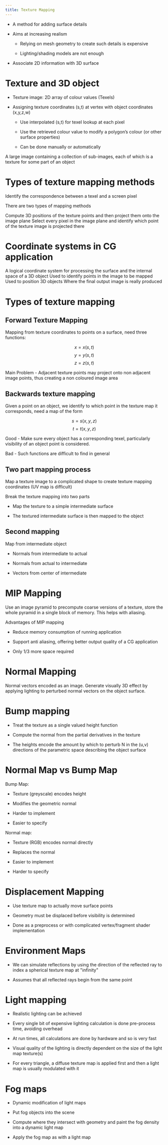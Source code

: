 ```yaml
---
title: Texture Mapping
---
```


- A method for adding surface details

- Aims at increasing realism

  - Relying on mesh geometry to create such details is expensive

  - Lighting/shading models are not enough

- Associate 2D information with 3D surface

# Texture and 3D object

- Texture image: 2D array of colour values (Texels)

- Assigning texture coordinates (s,t) at vertex with object
  coordinates (x,y,z,w)

  - Use interpolated (s,t) for texel lookup at each pixel

  - Use the retrieved colour value to modify a polygon’s colour (or
    other surface properties)

  - Can be done manually or automatically

<Definition name="Texture Atlas">
A large image containing a collection of sub-images, each of which is a texture for some part of an object
</Definition>

# Types of texture mapping methods

<Definition name="Mapping">
Identify the correspondence between a texel and a screen pixel
</Definition>

There are two types of mapping methods

<Definition name="Forward texture mapping">
Compute 3D positions of the texture points and then project them onto the image plane
</Definition>

<Definition name="Inverse Texture Mapping">
Select every pixel in the image plane and identify which point of the texture image is projected there
</Definition>

# Coordinate systems in CG application

<Definition name="Parametric Coordinates">
A logical coordinate system for processing the surface and the internal space of a 3D object
</Definition>

<Definition name="Texture Coordinates">
Used to identify points in the image to be mapped
</Definition>

<Definition name="Local or World Coordinates">
Used to position 3D objects
</Definition>

<Definition name="Window Coordinates">
Where the final output image is really produced
</Definition>

# Types of texture mapping

## Forward Texture Mapping

Mapping from texture coordinates to points on a surface, need three
functions:

$$
x=x(s,t)$$ $$y=y(s,t)$$ $$z=z(s,t)
$$

Main Problem - Adjacent texture points may project onto non adjacent image points, thus
creating a non coloured image area

## Backwards texture mapping

Given a point on an object, we identify to which point in the texture
map it corresponds, need a map of the form

$$
s=s(x,y,z)$$ $$t=t(x,y,z)
$$

Good - Make sure every object has a corresponding texel, particularly
visibility of an object point is considered.

Bad - Such functions are difficult to find in general

## Two part mapping process

Map a texture image to a complicated shape to create texture mapping
coordinates (UV map is difficult)

Break the texture mapping into two parts

- Map the texture to a simple intermediate surface

- The textured intermediate surface is then mapped to the object

## Second mapping

Map from intermediate object

- Normals from intermediate to actual

- Normals from actual to intermediate

- Vectors from center of intermediate

# MIP Mapping

Use an image pyramid to precompute coarse versions of a texture, store
the whole pyramid in a single block of memory. This helps with
aliasing.

Advantages of MIP mapping

- Reduce memory consumption of running application

- Support anti aliasing, offering better output quality of a CG
  application

- Only 1/3 more space required

# Normal Mapping

Normal vectors encoded as an image. Generate visually 3D effect by
applying lighting to perturbed normal vectors on the object surface.

# Bump mapping

- Treat the texture as a single valued height function

- Compute the normal from the partial derivatives in the texture

- The heights encode the amount by which to perturb N in the (u,v)
  directions of the parametric space describing the object surface

# Normal Map vs Bump Map

Bump Map:

- Texture (greyscale) encodes height

- Modifies the geometric normal

- Harder to implement

- Easier to specify

Normal map:

- Texture (RGB) encodes normal directly

- Replaces the normal

- Easier to implement

- Harder to specify

# Displacement Mapping

- Use texture map to actually move surface points

- Geometry must be displaced before visibility is determined

- Done as a preprocess or with complicated vertex/fragment shader
  implementation

# Environment Maps

- We can simulate reflections by using the direction of the reflected
  ray to index a spherical texture map at "infinity"

- Assumes that all reflected rays begin from the same point

# Light mapping

- Realistic lighting can be achieved

- Every single bit of expensive lighting calculation is done
  pre-process time, avoiding overhead

- At run times, all calculations are done by hardware and so is very
  fast

- Visual quality of the lighting is directly dependent on the size of
  the light map texture(s)

- For every triangle, a diffuse texture map is applied first and then
  a light map is usually modulated with it

# Fog maps

- Dynamic modification of light maps

- Put fog objects into the scene

- Compute where they intersect with geometry and paint the fog density
  into a dynamic light map

- Apply the fog map as with a light map
